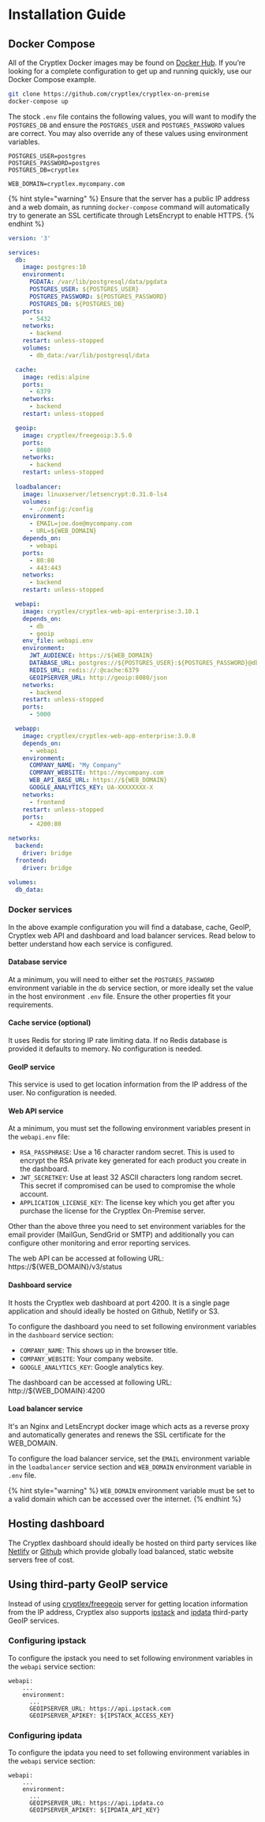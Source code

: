 # Installation Guide

## Docker Compose

All of the Cryptlex Docker images may be found on [Docker Hub](https://hub.docker.com/u/cryptlex). If you’re looking for a complete configuration to get up and running quickly, use our Docker Compose example.

```bash
git clone https://github.com/cryptlex/cryptlex-on-premise
docker-compose up
```

The stock `.env` file contains the following values, you will want to modify the `POSTGRES_DB` and ensure the `POSTGRES_USER` and `POSTGRES_PASSWORD` values are correct. You may also override any of these values using environment variables.

```text
POSTGRES_USER=postgres
POSTGRES_PASSWORD=postgres
POSTGRES_DB=cryptlex

WEB_DOMAIN=cryptlex.mycompany.com
```

{% hint style="warning" %}
Ensure that the server has a public IP address and a web domain, as running `docker-compose` command will automatically try to generate an SSL certificate through LetsEncrypt to enable HTTPS.
{% endhint %}

```yaml
version: '3'

services:
  db:
    image: postgres:10
    environment:
      PGDATA: /var/lib/postgresql/data/pgdata
      POSTGRES_USER: ${POSTGRES_USER}
      POSTGRES_PASSWORD: ${POSTGRES_PASSWORD}
      POSTGRES_DB: ${POSTGRES_DB}
    ports:
      - 5432
    networks:
      - backend
    restart: unless-stopped
    volumes:
      - db_data:/var/lib/postgresql/data

  cache:
    image: redis:alpine
    ports:
      - 6379
    networks:
      - backend
    restart: unless-stopped

  geoip:
    image: cryptlex/freegeoip:3.5.0
    ports:
      - 8080
    networks:
      - backend
    restart: unless-stopped
  
  loadbalancer: 
    image: linuxserver/letsencrypt:0.31.0-ls4
    volumes:
      - ./config:/config
    environment:
      - EMAIL=joe.doe@mycompany.com
      - URL=${WEB_DOMAIN}
    depends_on:
      - webapi
    ports:
      - 80:80
      - 443:443
    networks:
      - backend
    restart: unless-stopped

  webapi:
    image: cryptlex/cryptlex-web-api-enterprise:3.10.1
    depends_on:
      - db
      - geoip
    env_file: webapi.env
    environment:
      JWT_AUDIENCE: https://${WEB_DOMAIN}
      DATABASE_URL: postgres://${POSTGRES_USER}:${POSTGRES_PASSWORD}@db:5432/${POSTGRES_DB}
      REDIS_URL: redis://:@cache:6379
      GEOIPSERVER_URL: http://geoip:8080/json
    networks:
      - backend
    restart: unless-stopped
    ports:
      - 5000

  webapp:
    image: cryptlex/cryptlex-web-app-enterprise:3.0.0
    depends_on:
      - webapi
    environment:
      COMPANY_NAME: "My Company"
      COMPANY_WEBSITE: https://mycompany.com
      WEB_API_BASE_URL: https://${WEB_DOMAIN}
      GOOGLE_ANALYTICS_KEY: UA-XXXXXXXX-X
    networks:
      - frontend
    restart: unless-stopped
    ports:
      - 4200:80

networks:
  backend:
    driver: bridge
  frontend:
    driver: bridge

volumes:
  db_data:
```

### Docker services <a id="docker-services"></a>

In the above example configuration you will find a database, cache, GeoIP,  Cryptlex web API and dashboard and load balancer services. Read below to better understand how each service is configured.

#### Database service <a id="database-service"></a>

At a minimum, you will need to either set the `POSTGRES_PASSWORD` environment variable in the `db` service section, or more ideally set the value in the host environment `.env` file. Ensure the other properties fit your requirements.

#### Cache service \(optional\) <a id="search-service"></a>

It uses Redis for storing IP rate limiting data. If no Redis database is provided it defaults to memory. No configuration is needed.

#### GeoIP service <a id="search-service"></a>

This service is used to get location information from the IP address of the user. No configuration is needed.

#### Web API service

At a minimum, you must set the following environment variables present in the `webapi.env` file:

* `RSA_PASSPHRASE`: Use a 16 character random secret. This is used to encrypt the RSA private key generated for each product you create in the dashboard.
* `JWT_SECRETKEY`: Use at least 32 ASCII characters long random secret. This secret if compromised can be used to compromise the whole account.
* `APPLICATION_LICENSE_KEY`: The license key which you get after you purchase the license for the Cryptlex On-Premise server.

Other than the above three you need to set environment variables for the email provider \(MailGun, SendGrid or SMTP\) and additionally you can configure other monitoring and error reporting services.

The web API can be accessed at following URL: https://${WEB\_DOMAIN}/v3/status

#### Dashboard service

It hosts the Cryptlex web dashboard at port 4200. It is a single page application and should ideally be hosted on Github, Netlify or S3.

To configure the dashboard you need to set following environment variables in the `dashboard` service section:

* `COMPANY_NAME`: This shows up in the browser title.
* `COMPANY_WEBSITE`: Your company website.
* `GOOGLE_ANALYTICS_KEY`: Google analytics key.

The dashboard can be accessed at following URL: http://${WEB\_DOMAIN}:4200

#### Load balancer service

It's an Nginx and LetsEncrypt docker image which acts as a reverse proxy and automatically generates and renews the SSL certificate for the WEB\_DOMAIN.

To configure the load balancer service, set the `EMAIL` environment variable in the `loadbalancer` service section and `WEB_DOMAIN` environment variable in `.env` file.

{% hint style="warning" %}
`WEB_DOMAIN` environment variable must be set to a valid domain which can be accessed over the internet.
{% endhint %}

## Hosting dashboard

The Cryptlex dashboard should ideally be hosted on third party services like [Netlify](https://www.netlify.com/) or [Github](https://pages.github.com/)  which provide globally load balanced, static website servers free of cost.

## Using third-party GeoIP service

Instead of using [cryptlex/freegeoip](https://hub.docker.com/r/cryptlex/freegeoip) server for getting location information from the IP address, Cryptlex also supports [ipstack](https://ipstack.com/) and [ipdata](https://ipdata.co/) third-party GeoIP services. 

### Configuring ipstack

To configure the ipstack you need to set following environment variables in the `webapi` service section:

```text
webapi:
    ...
    environment:
      ...
      GEOIPSERVER_URL: https://api.ipstack.com
      GEOIPSERVER_APIKEY: ${IPSTACK_ACCESS_KEY}
```

### Configuring ipdata

To configure the ipdata you need to set following environment variables in the `webapi` service section:

```text
webapi:
    ...
    environment:
      ...
      GEOIPSERVER_URL: https://api.ipdata.co
      GEOIPSERVER_APIKEY: ${IPDATA_API_KEY}
```

